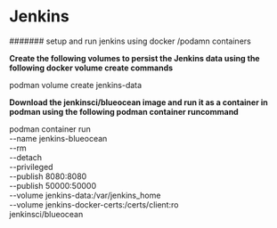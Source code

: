 # Jenkins

####### setup and run jenkins using docker /podamn containers 

**Create the following volumes to persist the Jenkins data using the following docker volume create commands**

 podman volume create jenkins-data
 
**Download the jenkinsci/blueocean image and run it as a container in podman using the following podman container runcommand**

podman container run \
  --name jenkins-blueocean \
  --rm \
  --detach \
  --privileged \
  --publish 8080:8080 \
  --publish 50000:50000 \
  --volume jenkins-data:/var/jenkins_home \
  --volume jenkins-docker-certs:/certs/client:ro \
  jenkinsci/blueocean
